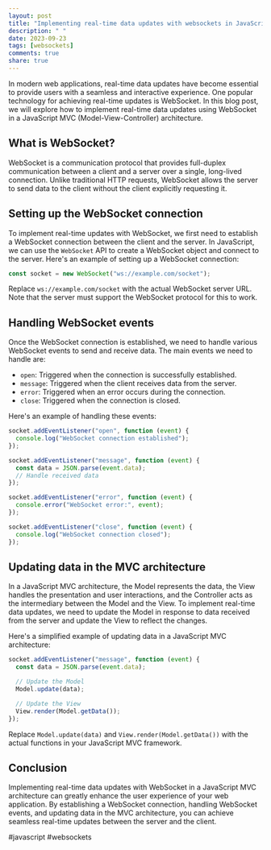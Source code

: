 ```yaml
---
layout: post
title: "Implementing real-time data updates with websockets in JavaScript MVC"
description: " "
date: 2023-09-23
tags: [websockets]
comments: true
share: true
---
```


In modern web applications, real-time data updates have become essential to provide users with a seamless and interactive experience. One popular technology for achieving real-time updates is WebSocket. In this blog post, we will explore how to implement real-time data updates using WebSocket in a JavaScript MVC (Model-View-Controller) architecture.

## What is WebSocket?

WebSocket is a communication protocol that provides full-duplex communication between a client and a server over a single, long-lived connection. Unlike traditional HTTP requests, WebSocket allows the server to send data to the client without the client explicitly requesting it.

## Setting up the WebSocket connection

To implement real-time updates with WebSocket, we first need to establish a WebSocket connection between the client and the server. In JavaScript, we can use the `WebSocket` API to create a WebSocket object and connect to the server. Here's an example of setting up a WebSocket connection:

```javascript
const socket = new WebSocket("ws://example.com/socket");
```

Replace `ws://example.com/socket` with the actual WebSocket server URL. Note that the server must support the WebSocket protocol for this to work.

## Handling WebSocket events

Once the WebSocket connection is established, we need to handle various WebSocket events to send and receive data. The main events we need to handle are:

- `open`: Triggered when the connection is successfully established.
- `message`: Triggered when the client receives data from the server.
- `error`: Triggered when an error occurs during the connection.
- `close`: Triggered when the connection is closed.

Here's an example of handling these events:

```javascript
socket.addEventListener("open", function (event) {
  console.log("WebSocket connection established");
});

socket.addEventListener("message", function (event) {
  const data = JSON.parse(event.data);
  // Handle received data
});

socket.addEventListener("error", function (event) {
  console.error("WebSocket error:", event);
});

socket.addEventListener("close", function (event) {
  console.log("WebSocket connection closed");
});
```

## Updating data in the MVC architecture

In a JavaScript MVC architecture, the Model represents the data, the View handles the presentation and user interactions, and the Controller acts as the intermediary between the Model and the View. To implement real-time data updates, we need to update the Model in response to data received from the server and update the View to reflect the changes.

Here's a simplified example of updating data in a JavaScript MVC architecture:

```javascript
socket.addEventListener("message", function (event) {
  const data = JSON.parse(event.data);

  // Update the Model
  Model.update(data);

  // Update the View
  View.render(Model.getData());
});
```

Replace `Model.update(data)` and `View.render(Model.getData())` with the actual functions in your JavaScript MVC framework.

## Conclusion

Implementing real-time data updates with WebSocket in a JavaScript MVC architecture can greatly enhance the user experience of your web application. By establishing a WebSocket connection, handling WebSocket events, and updating data in the MVC architecture, you can achieve seamless real-time updates between the server and the client.

#javascript #websockets